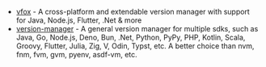 - [vfox](https://github.com/version-fox/vfox) - A cross-platform and extendable version manager with support for Java, Node.js, Flutter, .Net & more
- [version-manager](https://github.com/gvcgo/version-manager) - A general version manager for multiple sdks, such as Java, Go, Node.js, Deno, Bun, .Net, Python, PyPy, PHP, Kotlin, Scala, Groovy, Flutter, Julia, Zig, V, Odin, Typst, etc. A better choice than nvm, fnm, fvm, gvm, pyenv, asdf-vm, etc.
